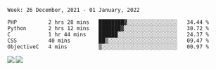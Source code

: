 <!--START_SECTION:waka-->
```text
Week: 26 December, 2021 - 01 January, 2022

PHP          2 hrs 28 mins   ████████▓░░░░░░░░░░░░░░░░   34.44 % 
Python       2 hrs 12 mins   ███████▓░░░░░░░░░░░░░░░░░   30.72 % 
C            1 hr 44 mins    ██████░░░░░░░░░░░░░░░░░░░   24.37 % 
CSS          40 mins         ██▒░░░░░░░░░░░░░░░░░░░░░░   09.47 % 
ObjectiveC   4 mins          ▒░░░░░░░░░░░░░░░░░░░░░░░░   00.97 % 
```
<!--END_SECTION:waka-->
<a href="https://github.com/anuraghazra/github-readme-stats">
  <img align="left" src="https://github-readme-stats.vercel.app/api?username=Tanesan&count_private=true&show_icons=true" />
<img align="left" src="https://github-readme-stats.vercel.app/api/top-langs/?username=Tanesan" />
</a>

